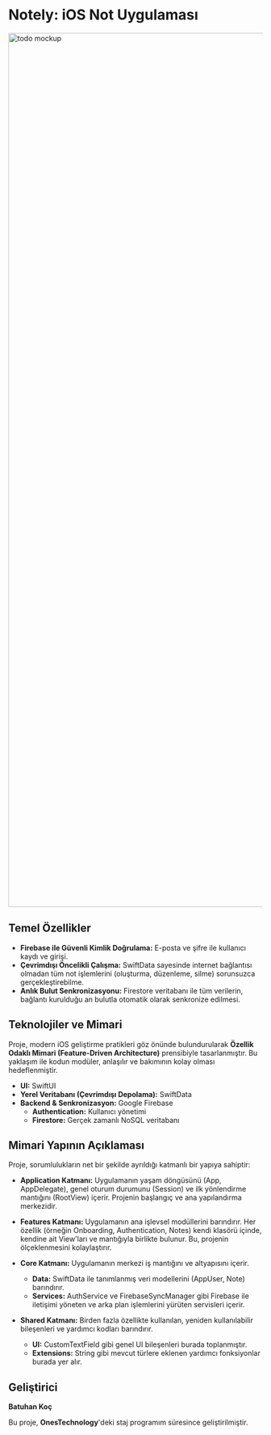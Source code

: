 

# Notely: iOS Not Uygulaması

<img width="1619" height="1730" alt="todo mockup" src="https://github.com/user-attachments/assets/73278c2b-037d-49bf-a7c6-55353c0224de" />

## Temel Özellikler
-   **Firebase ile Güvenli Kimlik Doğrulama:** E-posta ve şifre ile kullanıcı kaydı ve girişi.
-   **Çevrimdışı Öncelikli Çalışma:** SwiftData sayesinde internet bağlantısı olmadan tüm not işlemlerini (oluşturma, düzenleme, silme) sorunsuzca gerçekleştirebilme.
-   **Anlık Bulut Senkronizasyonu:** Firestore veritabanı ile tüm verilerin, bağlantı kurulduğu an bulutla otomatik olarak senkronize edilmesi.

   ## Teknolojiler ve Mimari

Proje, modern iOS geliştirme pratikleri göz önünde bulundurularak **Özellik Odaklı Mimari (Feature-Driven Architecture)** prensibiyle tasarlanmıştır. Bu yaklaşım ile kodun modüler, anlaşılır ve bakımının kolay olması hedeflenmiştir.

-   **UI:** SwiftUI
-   **Yerel Veritabanı (Çevrimdışı Depolama):** SwiftData
-   **Backend & Senkronizasyon:** Google Firebase
    -   **Authentication:** Kullanıcı yönetimi
    -   **Firestore:** Gerçek zamanlı NoSQL veritabanı
## Mimari Yapının Açıklaması


Proje, sorumlulukların net bir şekilde ayrıldığı katmanlı bir yapıya sahiptir:

-   **Application Katmanı:** Uygulamanın yaşam döngüsünü (App, AppDelegate), genel oturum durumunu (Session) ve ilk yönlendirme mantığını (RootView) içerir. Projenin başlangıç ve ana yapılandırma merkezidir.

-   **Features Katmanı:** Uygulamanın ana işlevsel modüllerini barındırır. Her özellik (örneğin Onboarding, Authentication, Notes) kendi klasörü içinde, kendine ait View'ları ve mantığıyla birlikte bulunur. Bu, projenin ölçeklenmesini kolaylaştırır.

-   **Core Katmanı:** Uygulamanın merkezi iş mantığını ve altyapısını içerir.
    -   **Data:** SwiftData ile tanımlanmış veri modellerini (AppUser, Note) barındırır.
    -   **Services:** AuthService ve FirebaseSyncManager gibi Firebase ile iletişimi yöneten ve arka plan işlemlerini yürüten servisleri içerir.

-   **Shared Katmanı:** Birden fazla özellikte kullanılan, yeniden kullanılabilir bileşenleri ve yardımcı kodları barındırır.
    -   **UI:** CustomTextField gibi genel UI bileşenleri burada toplanmıştır.
    -   **Extensions:** String gibi mevcut türlere eklenen yardımcı fonksiyonlar burada yer alır.
 

   ## Geliştirici

  **Batuhan Koç**

Bu proje, **OnesTechnology**'deki staj programım süresince geliştirilmiştir.    
